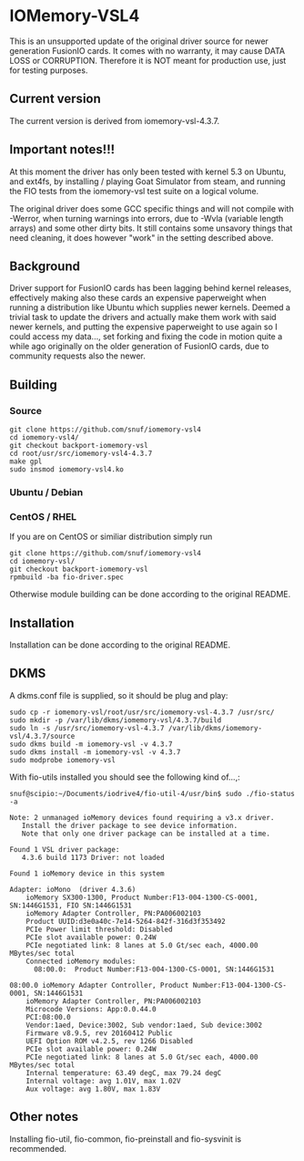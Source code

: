 # IOMemory-VSL4

This is an unsupported update of the original driver source for newer generation FusionIO cards. It comes with no warranty, it may cause DATA LOSS or CORRUPTION.
Therefore it is NOT meant for production use, just for testing purposes.

## Current version
The current version is derived from iomemory-vsl-4.3.7.

## Important notes!!!
At this moment the driver has only been tested with kernel 5.3 on Ubuntu, and ext4fs, by installing / playing Goat Simulator from steam, and running the FIO tests from the iomemory-vsl test suite on a logical volume.

The original driver does some GCC specific things and will not compile with -Werror, when turning warnings into errors, due to -Wvla (variable length arrays) and some other dirty bits. It still contains some unsavory things that need cleaning, it does however "work" in the setting described above.

## Background
Driver support for FusionIO cards has been lagging behind kernel
releases, effectively making also these cards an expensive paperweight
when running a distribution like Ubuntu which supplies newer kernels.
Deemed a trivial task to update the drivers and actually make them work
with said newer kernels, and putting the expensive paperweight to use again
so I could access my data..., set forking and fixing the code in motion
quite a while ago originally on the older generation of FusionIO cards, due
to community requests also the newer.

## Building
### Source
```
git clone https://github.com/snuf/iomemory-vsl4
cd iomemory-vsl4/
git checkout backport-iomemory-vsl
cd root/usr/src/iomemory-vsl4-4.3.7
make gpl
sudo insmod iomemory-vsl4.ko
```
### Ubuntu / Debian

### CentOS / RHEL
If you are on CentOS or similiar distribution simply run
```
git clone https://github.com/snuf/iomemory-vsl4
cd iomemory-vsl/
git checkout backport-iomemory-vsl
rpmbuild -ba fio-driver.spec
```
Otherwise module building can be done according to the original README.

## Installation
Installation can be done according to the original README.

## DKMS
A dkms.conf file is supplied, so it should be plug and play:
```
sudo cp -r iomemory-vsl/root/usr/src/iomemory-vsl-4.3.7 /usr/src/
sudo mkdir -p /var/lib/dkms/iomemory-vsl/4.3.7/build
sudo ln -s /usr/src/iomemory-vsl-4.3.7 /var/lib/dkms/iomemory-vsl/4.3.7/source
sudo dkms build -m iomemory-vsl -v 4.3.7
sudo dkms install -m iomemory-vsl -v 4.3.7
sudo modprobe iomemory-vsl
```
With fio-utils installed you should see the following kind of...,:
```
snuf@scipio:~/Documents/iodrive4/fio-util-4/usr/bin$ sudo ./fio-status -a

Note: 2 unmanaged ioMemory devices found requiring a v3.x driver.
   Install the driver package to see device information.
   Note that only one driver package can be installed at a time.

Found 1 VSL driver package:
   4.3.6 build 1173 Driver: not loaded

Found 1 ioMemory device in this system

Adapter: ioMono  (driver 4.3.6)
	ioMemory SX300-1300, Product Number:F13-004-1300-CS-0001, SN:1446G1531, FIO SN:1446G1531
	ioMemory Adapter Controller, PN:PA006002103
	Product UUID:d3e0a40c-7e14-5264-842f-316d3f353492
	PCIe Power limit threshold: Disabled
	PCIe slot available power: 0.24W
	PCIe negotiated link: 8 lanes at 5.0 Gt/sec each, 4000.00 MBytes/sec total
	Connected ioMemory modules:
	  08:00.0:	Product Number:F13-004-1300-CS-0001, SN:1446G1531

08:00.0	ioMemory Adapter Controller, Product Number:F13-004-1300-CS-0001, SN:1446G1531
	ioMemory Adapter Controller, PN:PA006002103
	Microcode Versions: App:0.0.44.0
	PCI:08:00.0
	Vendor:1aed, Device:3002, Sub vendor:1aed, Sub device:3002
	Firmware v8.9.5, rev 20160412 Public
	UEFI Option ROM v4.2.5, rev 1266 Disabled
	PCIe slot available power: 0.24W
	PCIe negotiated link: 8 lanes at 5.0 Gt/sec each, 4000.00 MBytes/sec total
	Internal temperature: 63.49 degC, max 79.24 degC
	Internal voltage: avg 1.01V, max 1.02V
	Aux voltage: avg 1.80V, max 1.83V
```

## Other notes
Installing fio-util, fio-common, fio-preinstall and fio-sysvinit is recommended.
